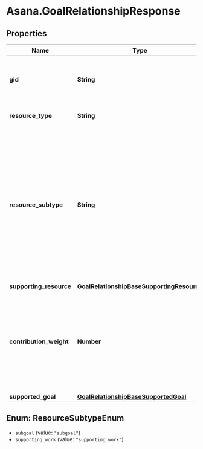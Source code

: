 # Asana.GoalRelationshipResponse

## Properties
Name | Type | Description | Notes
------------ | ------------- | ------------- | -------------
**gid** | **String** | Globally unique identifier of the resource, as a string. | [optional] 
**resource_type** | **String** | The base type of this resource. | [optional] 
**resource_subtype** | **String** | The subtype of this resource. Different subtypes retain many of the same fields and behavior, but may render differently in Asana or represent resources with different semantic meaning. | [optional] 
**supporting_resource** | [**GoalRelationshipBaseSupportingResource**](GoalRelationshipBaseSupportingResource.md) |  | [optional] 
**contribution_weight** | **Number** | The weight that the supporting resource&#x27;s progress contributes to the supported goal&#x27;s progress. This can only be 0 or 1. | [optional] 
**supported_goal** | [**GoalRelationshipBaseSupportedGoal**](GoalRelationshipBaseSupportedGoal.md) |  | [optional] 

<a name="ResourceSubtypeEnum"></a>
## Enum: ResourceSubtypeEnum

* `subgoal` (value: `"subgoal"`)
* `supporting_work` (value: `"supporting_work"`)

